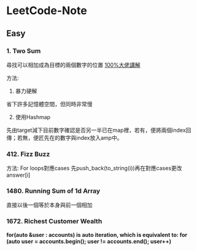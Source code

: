 # LeetCode-Note
## Easy
### 1. Two Sum
尋找可以相加成為目標的兩個數字的位置
[100%大佬講解](https://www.code-recipe.com/post/two-sum)

方法:
1. 暴力硬解
  
  省下許多記憶體空間，但同時非常慢
  
2. 使用Hashmap

 先由target減下目前數字確認是否另一半已在map裡，若有，便將兩個index回傳；若無，便匠先在的數字與index放入amp中。

### 412. Fizz Buzz

方法:
For loops對應cases
  先push_back(to_string(i))再在對應cases更改answer[i]

### 1480. Running Sum of 1d Array

直接以後一個等於本身與前一個相加

### 1672. Richest Customer Wealth

**for(auto &user : accounts) is auto iteration, which is equivalent to: for (auto user = accounts.begin(); user != accounts.end(); user++)**
